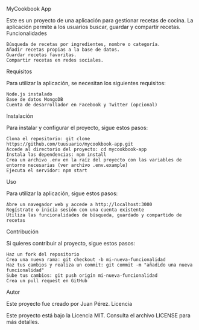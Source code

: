 MyCookbook App

Este es un proyecto de una aplicación para gestionar recetas de cocina. La aplicación permite a los usuarios buscar, guardar y compartir recetas.
Funcionalidades

    Búsqueda de recetas por ingredientes, nombre o categoría.
    Añadir recetas propias a la base de datos.
    Guardar recetas favoritas.
    Compartir recetas en redes sociales.

Requisitos

Para utilizar la aplicación, se necesitan los siguientes requisitos:

    Node.js instalado
    Base de datos MongoDB
    Cuenta de desarrollador en Facebook y Twitter (opcional)

Instalación

Para instalar y configurar el proyecto, sigue estos pasos:

    Clona el repositorio: git clone https://github.com/tuusuario/mycookbook-app.git
    Accede al directorio del proyecto: cd mycookbook-app
    Instala las dependencias: npm install
    Crea un archivo .env en la raíz del proyecto con las variables de entorno necesarias (ver archivo .env.example)
    Ejecuta el servidor: npm start

Uso

Para utilizar la aplicación, sigue estos pasos:

    Abre un navegador web y accede a http://localhost:3000
    Regístrate o inicia sesión con una cuenta existente
    Utiliza las funcionalidades de búsqueda, guardado y compartido de recetas

Contribución

Si quieres contribuir al proyecto, sigue estos pasos:

    Haz un fork del repositorio
    Crea una nueva rama: git checkout -b mi-nueva-funcionalidad
    Haz tus cambios y realiza un commit: git commit -m "añadido una nueva funcionalidad"
    Sube tus cambios: git push origin mi-nueva-funcionalidad
    Crea un pull request en GitHub

Autor

Este proyecto fue creado por Juan Pérez.
Licencia

Este proyecto está bajo la Licencia MIT. Consulta el archivo LICENSE para más detalles.